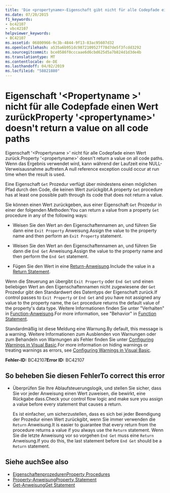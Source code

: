 ```yaml
---
title: 'Die <propertyname>-Eigenschaft gibt nicht für alle Codepfade einen Wert zurück:'
ms.date: 07/20/2015
f1_keywords:
- bc42107
- vbc42107
helpviewer_keywords:
- BC42107
ms.assetid: 06800966-9c3b-4844-9f13-83ac95607d32
ms.openlocfilehash: a535a6b951dc9872109527f78d7de5f3fcdd3292
ms.sourcegitcommit: bce0586f0cccaae6d6cbd625d5a7b824d1d3de4b
ms.translationtype: MT
ms.contentlocale: de-DE
ms.lasthandoff: 04/02/2019
ms.locfileid: "58821880"
---
```

# <a name="property-propertyname-doesnt-return-a-value-on-all-code-paths"></a><span data-ttu-id="8de27-102">Eigenschaft '\<Propertyname >' nicht für alle Codepfade einen Wert zurück</span><span class="sxs-lookup"><span data-stu-id="8de27-102">Property '\<propertyname>' doesn't return a value on all code paths</span></span>
<span data-ttu-id="8de27-103">Eigenschaft '\<Propertyname >' nicht für alle Codepfade einen Wert zurück.</span><span class="sxs-lookup"><span data-stu-id="8de27-103">Property '\<propertyname>' doesn't return a value on all code paths.</span></span> <span data-ttu-id="8de27-104">Wenn das Ergebnis verwendet wird, kann während der Laufzeit eine NULL-Verweisausnahme auftreten.</span><span class="sxs-lookup"><span data-stu-id="8de27-104">A null reference exception could occur at run time when the result is used.</span></span>  
  
 <span data-ttu-id="8de27-105">Eine Eigenschaft `Get` Prozedur verfügt über mindestens einen möglichen Pfad durch den Code, die keinen Wert zurückgibt.</span><span class="sxs-lookup"><span data-stu-id="8de27-105">A property `Get` procedure has at least one possible path through its code that does not return a value.</span></span>  
  
 <span data-ttu-id="8de27-106">Sie können einen Wert zurückgeben, aus einer Eigenschaft `Get` Prozedur in einer der folgenden Methoden:</span><span class="sxs-lookup"><span data-stu-id="8de27-106">You can return a value from a property `Get` procedure in any of the following ways:</span></span>  
  
-   <span data-ttu-id="8de27-107">Weisen Sie den Wert an den Eigenschaftennamen an, und führen Sie dann eine `Exit Property` Anweisung.</span><span class="sxs-lookup"><span data-stu-id="8de27-107">Assign the value to the property name and then perform an `Exit Property` statement.</span></span>  
  
-   <span data-ttu-id="8de27-108">Weisen Sie den Wert an den Eigenschaftennamen an, und führen Sie dann die `End Get` Anweisung.</span><span class="sxs-lookup"><span data-stu-id="8de27-108">Assign the value to the property name and then perform the `End Get` statement.</span></span>  
  
-   <span data-ttu-id="8de27-109">Fügen Sie den Wert in eine [Return-Anweisung](../../../visual-basic/language-reference/statements/return-statement.md).</span><span class="sxs-lookup"><span data-stu-id="8de27-109">Include the value in a [Return Statement](../../../visual-basic/language-reference/statements/return-statement.md).</span></span>  
  
 <span data-ttu-id="8de27-110">Wenn die Steuerung an übergibt `Exit Property` oder `End Get` und einen beliebigen Wert an den Eigenschaftennamen nicht zugewiesene der `Get` Prozedur gibt den Standardwert des Datentyps der Eigenschaft zurück.</span><span class="sxs-lookup"><span data-stu-id="8de27-110">If control passes to `Exit Property` or `End Get` and you have not assigned any value to the property name, the `Get` procedure returns the default value of the property's data type.</span></span> <span data-ttu-id="8de27-111">Weitere Informationen finden Sie unter "Verhalten" in [Function-Anweisung](../../../visual-basic/language-reference/statements/function-statement.md).</span><span class="sxs-lookup"><span data-stu-id="8de27-111">For more information, see "Behavior" in [Function Statement](../../../visual-basic/language-reference/statements/function-statement.md).</span></span>  
  
 <span data-ttu-id="8de27-112">Standardmäßig ist diese Meldung eine Warnung.</span><span class="sxs-lookup"><span data-stu-id="8de27-112">By default, this message is a warning.</span></span> <span data-ttu-id="8de27-113">Weitere Informationen zum Ausblenden von Warnungen oder zum Behandeln von Warnungen als Fehler finden Sie unter [Configuring Warnings in Visual Basic](/visualstudio/ide/configuring-warnings-in-visual-basic).</span><span class="sxs-lookup"><span data-stu-id="8de27-113">For more information on hiding warnings or treating warnings as errors, see [Configuring Warnings in Visual Basic](/visualstudio/ide/configuring-warnings-in-visual-basic).</span></span>  
  
 <span data-ttu-id="8de27-114">**Fehler-ID:** BC42107</span><span class="sxs-lookup"><span data-stu-id="8de27-114">**Error ID:** BC42107</span></span>  
  
## <a name="to-correct-this-error"></a><span data-ttu-id="8de27-115">So beheben Sie diesen Fehler</span><span class="sxs-lookup"><span data-stu-id="8de27-115">To correct this error</span></span>  
  
-   <span data-ttu-id="8de27-116">Überprüfen Sie Ihre Ablaufsteuerungslogik, und stellen Sie sicher, dass Sie vor jeder Anweisung einen Wert zuweisen, die bewirkt, eine Rückgabe dass.</span><span class="sxs-lookup"><span data-stu-id="8de27-116">Check your control flow logic and make sure you assign a value before every statement that causes a return.</span></span>  
  
     <span data-ttu-id="8de27-117">Es ist einfacher, um sicherzustellen, dass es sich bei jeder Beendigung der Prozedur einen Wert zurückgibt, wenn Sie immer verwenden die `Return` Anweisung.</span><span class="sxs-lookup"><span data-stu-id="8de27-117">It is easier to guarantee that every return from the procedure returns a value if you always use the `Return` statement.</span></span> <span data-ttu-id="8de27-118">Wenn Sie die letzte Anweisung vor so vorgehen `End Get` muss eine `Return` Anweisung.</span><span class="sxs-lookup"><span data-stu-id="8de27-118">If you do this, the last statement before `End Get` should be a `Return` statement.</span></span>  
  
## <a name="see-also"></a><span data-ttu-id="8de27-119">Siehe auch</span><span class="sxs-lookup"><span data-stu-id="8de27-119">See also</span></span>

- [<span data-ttu-id="8de27-120">Eigenschaftenprozeduren</span><span class="sxs-lookup"><span data-stu-id="8de27-120">Property Procedures</span></span>](../../../visual-basic/programming-guide/language-features/procedures/property-procedures.md)
- [<span data-ttu-id="8de27-121">Property-Anweisung</span><span class="sxs-lookup"><span data-stu-id="8de27-121">Property Statement</span></span>](../../../visual-basic/language-reference/statements/property-statement.md)
- [<span data-ttu-id="8de27-122">Get-Anweisung</span><span class="sxs-lookup"><span data-stu-id="8de27-122">Get Statement</span></span>](../../../visual-basic/language-reference/statements/get-statement.md)
